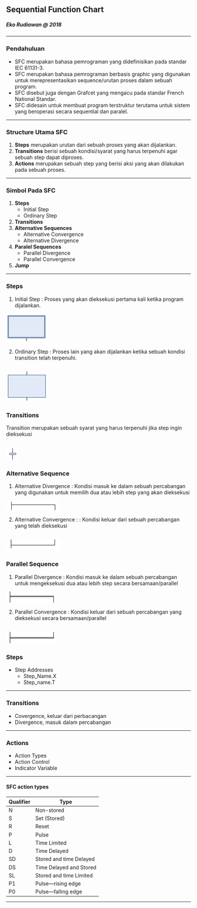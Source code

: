 ## Sequential Function Chart
##### Eko Rudiawan @ 2018
---

### Pendahuluan
* SFC merupakan bahasa pemrograman yang didefinisikan pada standar IEC 61131-3.
* SFC merupakan bahasa pemrograman berbasis graphic yang digunakan untuk merepresentasikan sequence/urutan proses dalam sebuah program.
* SFC disebut juga dengan Grafcet yang mengacu pada standar French National Standar.
* SFC didesain untuk membuat program terstruktur terutama untuk sistem yang beroperasi secara sequential dan paralel.
---

### Structure Utama SFC
1. **Steps** merupakan urutan dari sebuah proses yang akan dijalankan.
2. **Transitions** berisi sebuah kondisi/syarat yang harus terpenuhi agar sebuah step dapat diproses. 
3. **Actions** merupakan sebuah step yang berisi aksi yang akan dilakukan pada sebuah proses.
---

### Simbol Pada SFC

1. **Steps** 
    * Initial Step
    * Ordinary Step
2. **Transitions** 
3. **Alternative Sequences**
    * Alternative Convergence
    * Alternative Divergence
4. **Paralel Sequences**
    * Parallel Divergence
    * Parallel Convergence
5. **Jump**
---

### Steps
1. Initial Step : Proses yang akan dieksekusi pertama kali ketika program dijalankan.

![Initial Step](assets/image/initial_step.png)

2. Ordinary Step : Proses lain yang akan dijalankan ketika sebuah kondisi transition telah terpenuhi.

![Ordinary Step](assets/image/ordinary_step.png)
---

### Transitions
Transition merupakan sebuah syarat yang harus terpenuhi jika step ingin dieksekusi

![Transition](assets/image/transition.png)
---

### Alternative Sequence
1. Alternative Divergence : Kondisi masuk ke dalam sebuah percabangan yang digunakan untuk memilih dua atau lebih step yang akan dieksekusi

![Alternative Divergence](assets/image/alternative_divergence.png)

2. Alternative Convergence : : Kondisi keluar dari sebuah percabangan yang telah dieksekusi

![Alternative Convergence](assets/image/alternative_convergence.png)
---

### Parallel Sequence
1. Parallel Divergence : Kondisi masuk ke dalam sebuah percabangan untuk mengeksekusi dua atau lebih step secara bersamaan/parallel

![Parallel Divergence](assets/image/parallel_divergence.png)

2. Parallel Convergence : Kondisi keluar dari sebuah percabangan yang dieksekusi secara bersamaan/parallel

![Parallel Convergence](assets/image/parallel_convergence.png)
---

### Steps 
* Step Addresses
    * Step_Name.X
    * Step_name.T
---

### Transitions
* Covergence, keluar dari perbacangan
* Divergence, masuk dalam percabangan
---

### Actions
* Action Types
* Action Control
* Indicator Variable
---

#### SFC action types
|Qualifier|Type|
|---------|----|
|N|Non-stored|
|S|Set (Stored)|
|R|Reset|
|P|Pulse|
|L|Time Limited|
|D|Time Delayed|
|SD|Stored and time Delayed|
|DS|Time Delayed and Stored|
|SL|Stored and time Limited|
|P1|Pulse—rising edge|
|P0|Pulse—falling edge|
---